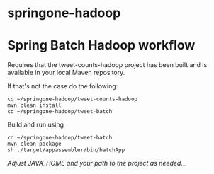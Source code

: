 springone-hadoop
================

# Spring Batch Hadoop workflow

Requires that the tweet-counts-hadoop project has been built and is available in your local Maven repository.

If that's not the case do the following:
````
cd ~/springone-hadoop/tweet-counts-hadoop
mvn clean install
cd ~/springone-hadoop/tweet-batch
````

Build and run using

````
cd ~/springone-hadoop/tweet-batch
mvn clean package
sh ./target/appassembler/bin/batchApp
````

_Adjust JAVA_HOME and your path to the project as needed.__
